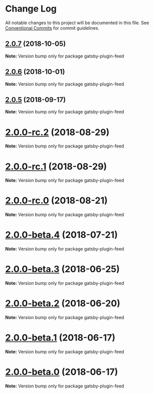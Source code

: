 # Change Log

All notable changes to this project will be documented in this file.
See [Conventional Commits](https://conventionalcommits.org) for commit guidelines.

<a name="2.0.7"></a>

## [2.0.7](https://github.com/gatsbyjs/gatsby/tree/master/packages/gatsby-plugin-feed/compare/gatsby-plugin-feed@2.0.6...gatsby-plugin-feed@2.0.7) (2018-10-05)

**Note:** Version bump only for package gatsby-plugin-feed

<a name="2.0.6"></a>

## [2.0.6](https://github.com/gatsbyjs/gatsby/tree/master/packages/gatsby-plugin-feed/compare/gatsby-plugin-feed@2.0.5...gatsby-plugin-feed@2.0.6) (2018-10-01)

**Note:** Version bump only for package gatsby-plugin-feed

<a name="2.0.5"></a>

## [2.0.5](https://github.com/gatsbyjs/gatsby/tree/master/packages/gatsby-plugin-feed/compare/gatsby-plugin-feed@2.0.0-rc.2...gatsby-plugin-feed@2.0.5) (2018-09-17)

**Note:** Version bump only for package gatsby-plugin-feed

<a name="2.0.0-rc.2"></a>

# [2.0.0-rc.2](https://github.com/gatsbyjs/gatsby/tree/master/packages/gatsby-plugin-feed/compare/gatsby-plugin-feed@2.0.0-rc.1...gatsby-plugin-feed@2.0.0-rc.2) (2018-08-29)

**Note:** Version bump only for package gatsby-plugin-feed

<a name="2.0.0-rc.1"></a>

# [2.0.0-rc.1](https://github.com/gatsbyjs/gatsby/tree/master/packages/gatsby-plugin-feed/compare/gatsby-plugin-feed@2.0.0-rc.0...gatsby-plugin-feed@2.0.0-rc.1) (2018-08-29)

**Note:** Version bump only for package gatsby-plugin-feed

<a name="2.0.0-rc.0"></a>

# [2.0.0-rc.0](https://github.com/gatsbyjs/gatsby/tree/master/packages/gatsby-plugin-feed/compare/gatsby-plugin-feed@2.0.0-beta.4...gatsby-plugin-feed@2.0.0-rc.0) (2018-08-21)

**Note:** Version bump only for package gatsby-plugin-feed

<a name="2.0.0-beta.4"></a>

# [2.0.0-beta.4](https://github.com/gatsbyjs/gatsby/tree/master/packages/gatsby-plugin-feed/compare/gatsby-plugin-feed@2.0.0-beta.3...gatsby-plugin-feed@2.0.0-beta.4) (2018-07-21)

**Note:** Version bump only for package gatsby-plugin-feed

<a name="2.0.0-beta.3"></a>

# [2.0.0-beta.3](https://github.com/gatsbyjs/gatsby/tree/master/packages/gatsby-plugin-feed/compare/gatsby-plugin-feed@2.0.0-beta.2...gatsby-plugin-feed@2.0.0-beta.3) (2018-06-25)

**Note:** Version bump only for package gatsby-plugin-feed

<a name="2.0.0-beta.2"></a>

# [2.0.0-beta.2](https://github.com/gatsbyjs/gatsby/tree/master/packages/gatsby-plugin-feed/compare/gatsby-plugin-feed@2.0.0-beta.1...gatsby-plugin-feed@2.0.0-beta.2) (2018-06-20)

**Note:** Version bump only for package gatsby-plugin-feed

<a name="2.0.0-beta.1"></a>

# [2.0.0-beta.1](https://github.com/gatsbyjs/gatsby/tree/master/packages/gatsby-plugin-feed/compare/gatsby-plugin-feed@2.0.0-beta.0...gatsby-plugin-feed@2.0.0-beta.1) (2018-06-17)

**Note:** Version bump only for package gatsby-plugin-feed

<a name="2.0.0-beta.0"></a>

# [2.0.0-beta.0](https://github.com/gatsbyjs/gatsby/tree/master/packages/gatsby-plugin-feed/compare/gatsby-plugin-feed@1.3.25...gatsby-plugin-feed@2.0.0-beta.0) (2018-06-17)

**Note:** Version bump only for package gatsby-plugin-feed
